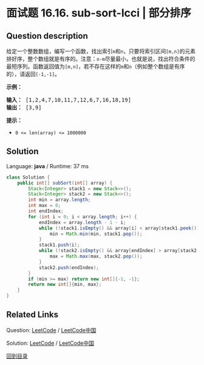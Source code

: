 ﻿# 面试题 16.16. sub-sort-lcci | 部分排序

## Question description

<!--If you want to use the English description, use <p>Given an array of integers, write a method to find indices m and n such that if you sorted&nbsp;elements m through n, the entire array would be sorted. Minimize <code>n - m</code> (that is, find the smallest such sequence).</p>

<p>Return <code>[m,n]</code>. If there are no such m and n (e.g. the array is already sorted), return [-1, -1].</p>

<p><strong>Example: </strong></p>

<pre>
<strong>Input: </strong> [1,2,4,7,10,11,7,12,6,7,16,18,19]
<strong>Output: </strong> [3,9]
</pre>

<p><strong>Note: </strong></p>

<ul>
	<li><code>0 &lt;= len(array) &lt;= 1000000</code></li>
</ul>
 instead-->
<p>给定一个整数数组，编写一个函数，找出索引<code>m</code>和<code>n</code>，只要将索引区间<code>[m,n]</code>的元素排好序，整个数组就是有序的。注意：<code>n-m</code>尽量最小，也就是说，找出符合条件的最短序列。函数返回值为<code>[m,n]</code>，若不存在这样的<code>m</code>和<code>n</code>（例如整个数组是有序的），请返回<code>[-1,-1]</code>。</p>
<p><strong>示例：</strong></p>
<pre><strong>输入：</strong> [1,2,4,7,10,11,7,12,6,7,16,18,19]
<strong>输出：</strong> [3,9]
</pre>
<p><strong>提示：</strong></p>
<ul>
<li><code>0 <= len(array) <= 1000000</code></li>
</ul>




## Solution

Language: **java**  /  Runtime: 37 ms

```java
class Solution {
    public int[] subSort(int[] array) {
        Stack<Integer> stack1 = new Stack<>();
        Stack<Integer> stack2 = new Stack<>();
        int min = array.length;
        int max = 0;
        int endIndex;
        for (int i = 0; i < array.length; i++) {
            endIndex = array.length - 1 - i;
            while (!stack1.isEmpty() && array[i] < array[stack1.peek()]) {
                min = Math.min(min, stack1.pop());
            }
            stack1.push(i);
            while (!stack2.isEmpty() && array[endIndex] > array[stack2.peek()]) {
                max = Math.max(max, stack2.pop());
            }
            stack2.push(endIndex);
        }
        if (min >= max) return new int[]{-1, -1};
        return new int[]{min, max};
    }
}


```



## Related Links

Question: [LeetCode](https://leetcode.com/problems/sub-sort-lcci/description/)  /  [LeetCode中国](https://leetcode-cn.com/problems/sub-sort-lcci/description/)

Solution: [LeetCode](https://leetcode.com/articles/sub-sort-lcci/)  /  [LeetCode中国](https://leetcode-cn.com/articles/sub-sort-lcci/)

[回到目录](../README.md)